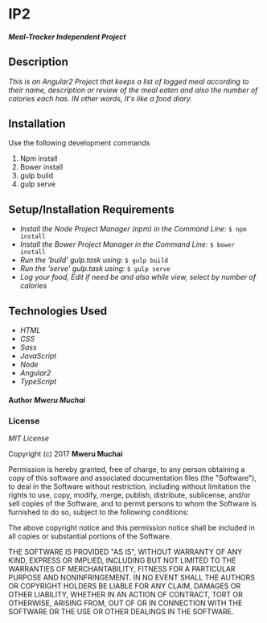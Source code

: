 # IP2

#### _Meal-Tracker Independent Project_

## Description

_This is an Angular2 Project that keeps a list of logged meal according to their name, description or review of the meal eaten and also the number of calories each has. IN other words, It's like a food diary._

## Installation
 Use the following development commands
 1. Npm install
 2. Bower install
 3. gulp build
 4. gulp serve

## Setup/Installation Requirements

* _Install the Node Project Manager (npm) in the Command Line:_ ``$ npm install``
* _Install the Bower Project Manager in the Command Line:_ ``$ bower install``
* _Run the 'build' gulp.task using:_ ``$ gulp build``
* _Run the 'serve' gulp.task using:_ ``$ gulp serve``
* _Log your food, Edit if need be and also while view, select by number of calories_

## Technologies Used

* _HTML_
* _CSS_
* _Sass_
* _JavaScript_
* _Node_
* _Angular2_
* _TypeScript_

#### Author _**Mweru Muchai**_

### License

*MIT License*

Copyright (c) 2017 **Mweru Muchai**

Permission is hereby granted, free of charge, to any person obtaining a copy of this software and associated documentation files (the "Software"), to deal in the Software without restriction, including without limitation the rights to use, copy, modify, merge, publish, distribute, sublicense, and/or sell copies of the Software, and to permit persons to whom the Software is furnished to do so, subject to the following conditions:

The above copyright notice and this permission notice shall be included in all copies or substantial portions of the Software.

THE SOFTWARE IS PROVIDED "AS IS", WITHOUT WARRANTY OF ANY KIND, EXPRESS OR IMPLIED, INCLUDING BUT NOT LIMITED TO THE WARRANTIES OF MERCHANTABILITY, FITNESS FOR A PARTICULAR PURPOSE AND NONINFRINGEMENT. IN NO EVENT SHALL THE AUTHORS OR COPYRIGHT HOLDERS BE LIABLE FOR ANY CLAIM, DAMAGES OR OTHER LIABILITY, WHETHER IN AN ACTION OF CONTRACT, TORT OR OTHERWISE, ARISING FROM, OUT OF OR IN CONNECTION WITH THE SOFTWARE OR THE USE OR OTHER DEALINGS IN THE SOFTWARE.
